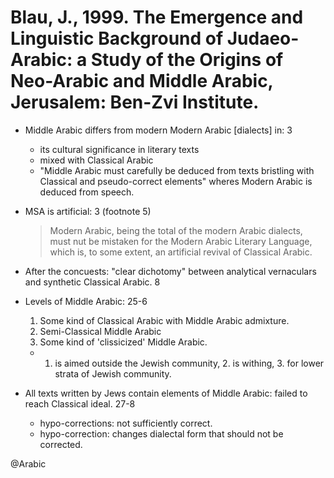 # Blau, J., 1999. The Emergence and Linguistic Background of Judaeo-Arabic: a Study of the Origins of Neo-Arabic and Middle Arabic, Jerusalem: Ben-Zvi Institute.

- Middle Arabic differs from modern Modern Arabic [dialects] in: 3
    - its cultural significance in literary texts
    - mixed with Classical Arabic
    - "Middle Arabic must carefully be deduced from texts bristling with Classical and pseudo-correct elements" wheres Modern Arabic is deduced from speech.

- MSA is artificial: 3 (footnote 5)

    > Modern Arabic, being the total of the modern Arabic dialects, must nut be mistaken for the Modern Arabic Literary Language, which is, to some extent, an artificial revival of Classical Arabic.

- After the concuests: "clear dichotomy" between analytical vernaculars and synthetic Classical Arabic. 8

- Levels of Middle Arabic: 25-6
    1. Some kind of Classical Arabic with Middle Arabic admixture.
    2. Semi-Classical Middle Arabic
    3. Some kind of 'clissicized' Middle Arabic.

    - 1. is aimed outside the Jewish community, 2. is withing, 3. for lower strata of Jewish community.

- All texts written by Jews contain elements of Middle Arabic: failed to reach Classical ideal. 27-8
    - hypo-corrections: not sufficiently correct.
    - hypo-correction: changes dialectal form that should not be corrected.

@Arabic
